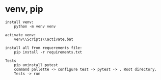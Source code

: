 # venv, pip

    install venv:
        python -m venv venv

    activate venv:
        venv\\Scripts\\activate.bat

    install all from requerements file:
        pip install -r requirements.txt

    Tests
        pip uninstall pytest
        command pallette -> configure test -> pytest -> . Root directory.
        Tests -> run